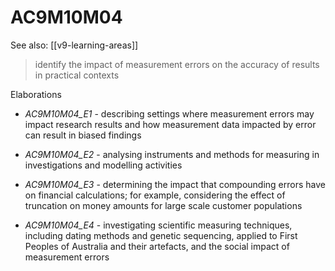 
# AC9M10M04 

See also: [[v9-learning-areas]]

> identify the impact of measurement errors on the accuracy of results in practical contexts

Elaborations


- _AC9M10M04_E1_ - describing settings where measurement errors may impact research results and how measurement data impacted by error can result in biased findings

- _AC9M10M04_E2_ - analysing instruments and methods for measuring in investigations and modelling activities

- _AC9M10M04_E3_ - determining the impact that compounding errors have on financial calculations; for example, considering the effect of truncation on money amounts for large scale customer populations

- _AC9M10M04_E4_ - investigating scientific measuring techniques, including dating methods and genetic sequencing, applied to First Peoples of Australia and their artefacts, and the social impact of measurement errors
